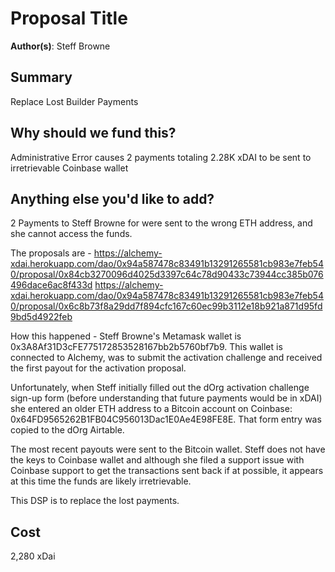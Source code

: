 # Proposal Title

**Author(s)**: Steff Browne

## Summary

Replace Lost Builder Payments

## Why should we fund this?
Administrative Error causes 2 payments totaling 2.28K xDAI to be sent to irretrievable Coinbase wallet

## Anything else you'd like to add?

2 Payments to Steff Browne for were sent to the wrong ETH address, and she cannot access the funds. 

The proposals are -
https://alchemy-xdai.herokuapp.com/dao/0x94a587478c83491b13291265581cb983e7feb540/proposal/0x84cb3270096d4025d3397c64c78d90433c73944cc385b076496dace6ac8f433d
https://alchemy-xdai.herokuapp.com/dao/0x94a587478c83491b13291265581cb983e7feb540/proposal/0x6c8b73f8a29dd7f894cfc167c60ec99b3112e18b921a871d95fd9bd5d4922feb

How this happened - 
Steff Browne's Metamask wallet is 0x3A8Af31D3cFE775172853528167bb2b5760bf7b9. This wallet is connected to Alchemy, was to submit the activation challenge and received the first payout for the activation proposal.

Unfortunately, when Steff initially filled out the dOrg activation challenge sign-up form (before understanding that future payments would be in xDAI) she entered  an older ETH address to a Bitcoin account on Coinbase: 0x64FD9565262B1FB04C956013Dac1E0Ae4E98FE8E. That form entry was copied to the dOrg Airtable. 

The most recent payouts were sent to the Bitcoin wallet. Steff does not have the keys to Coinbase wallet and although she filed a support issue with Coinbase support to get the transactions sent back if at possible, it appears at this time the funds are likely irretrievable.

This DSP is to replace the lost payments.


## Cost

2,280 xDai
